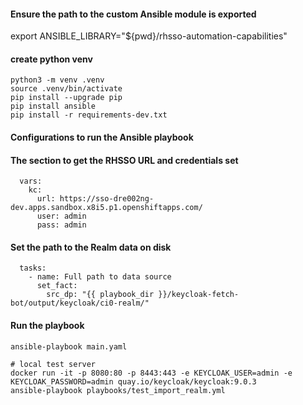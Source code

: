 
#### Ensure the path to the custom Ansible module is exported
export ANSIBLE_LIBRARY="${pwd}/rhsso-automation-capabilities"


#### create python venv
```
python3 -m venv .venv
source .venv/bin/activate
pip install --upgrade pip
pip install ansible
pip install -r requirements-dev.txt
```

#### Configurations to run the Ansible playbook


#### The section to get the RHSSO URL and credentials set

```  
  vars:
    kc: 
      url: https://sso-dre002ng-dev.apps.sandbox.x8i5.p1.openshiftapps.com/
      user: admin
      pass: admin
```

#### Set the path to the Realm data on disk
```
  tasks:
    - name: Full path to data source
      set_fact:
        src_dp: "{{ playbook_dir }}/keycloak-fetch-bot/output/keycloak/ci0-realm/"
```

#### Run the playbook
```
ansible-playbook main.yaml

# local test server
docker run -it -p 8080:80 -p 8443:443 -e KEYCLOAK_USER=admin -e KEYCLOAK_PASSWORD=admin quay.io/keycloak/keycloak:9.0.3
ansible-playbook playbooks/test_import_realm.yml
```
